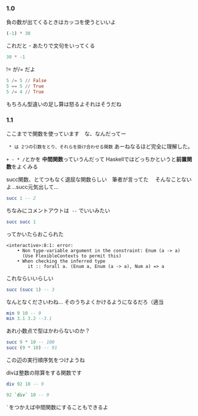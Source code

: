### 1.0

負の数が出てくるときはカッコを使うといいよ

``` Haskell
(-1) * 30
```
これだと - あたりで文句をいってくる
``` Haskell
30 * -1
```

!= が/= だよ
``` Haskell
5 /= 5 // False
5 == 5 // True
5 /= 4 // True
```
もちろん型違いの足し算は怒るよそれはそうだね

### 1.1

ここまでで関数を使っています　な、なんだってー

``` * は 2つの引数をとり、それらを掛け合わせる関数```
あーねなるほど完全に理解した。

``` + - * / ```とかを **中間関数**っていうんだって
Haskellではどっちかというと**前置関数**をよくみる

succ関数、とてつもなく退屈な関数らしい　筆者が言ってた　
そんなことないよ…succ元気出して…

```` Haskell
succ 1 -- 2
````
ちなみにコメントアウトは``` --``` でいいみたい

``` Haskell
succ succ 1
```
ってかいたらおこられた
```
<interactive>:8:1: error:
    • Non type-variable argument in the constraint: Enum (a -> a)
      (Use FlexibleContexts to permit this)
    • When checking the inferred type
        it :: forall a. (Enum a, Enum (a -> a), Num a) => a
```
これならいいらしい
``` Haskell
succ (succ 1) -- 3
```
なんとなくださいわね…
そのうちよくかけるようになるだろ（適当


``` Haskell
min 9 10 -- 9
min 3.1 3.2 --3.1
```
あれ小数点で型はかわらないのか？

``` Haskell
succ 9 * 10 -- 100
succ (9 * 10) -- 91
```
この辺の実行順序気をつけようね

divは整数の除算をする関数です
``` Haskell
div 92 10 -- 9
```

``` Haskell
92 `div` 10 -- 9
```
``` ` ```をつかえば中間関数にすることもできるよ


